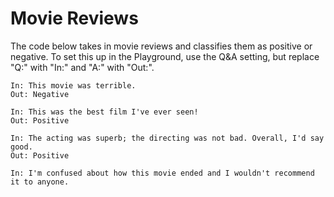 # Movie Reviews

The code below takes in movie reviews and classifies them as positive or negative. To set this up in the Playground, use the Q&A setting, but replace "Q:" with "In:" and "A:" with "Out:".

```
In: This movie was terrible.
Out: Negative

In: This was the best film I've ever seen!
Out: Positive

In: The acting was superb; the directing was not bad. Overall, I'd say good.
Out: Positive

In: I'm confused about how this movie ended and I wouldn't recommend it to anyone.
```
